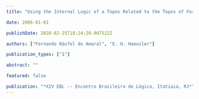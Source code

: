 ```yaml
---
title: "Using the Internal Logic of a Topos Related to the Topos of Forests to Model Search Spaces for Problems"

date: 2006-01-01

publishDate: 2020-02-25T18:24:20.907522Z

authors: ["Fernando Náufel do Amaral", "E. H. Haeusler"]

publication_types: ["1"]

abstract: ""

featured: false

publication: "*XIV EBL -- Encontro Brasileiro de Lógica, Itatiaia, RJ*"
---
```


